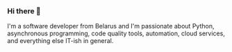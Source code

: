 ### Hi there 👋

I'm a software developer from Belarus and I'm passionate about Python, asynchronous programming, code quality tools, automation, cloud services, and everything else IT-ish in general.
